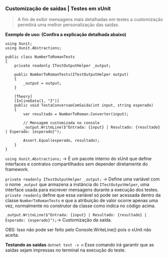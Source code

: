 ### Customização de saídas | Testes em xUnit

> A fim de exibir mensagens mais detalhadas em testes a customização permitirá uma melhor personalização das saídas.

<b>Exemplo de uso: (Confira a explicação detalhada abaixo)</b>

```
using Xunit;
using Xunit.Abstractions;

public class NumberToRomanTests
{
    private readonly ITestOutputHelper _output;

    public NumberToRomanTests(ITestOutputHelper output)
    {
        _output = output;
    }

    [Theory]
    [InlineData(1, "I")]
    public void TestaConversaoComSaida(int input, string esperado)
    {
        var resultado = NumberToRoman.Converter(input);

        // Mensagem customizada no console
        _output.WriteLine($"Entrada: {input} | Resultado: {resultado} | Esperado: {esperado}");

        Assert.Equal(esperado, resultado);
    }
}
```

`using Xunit.Abstractions;` &rarr; É um pacote interno do xUnit que define interfaces e contratos compartilhados sem depender diretamente do framework.

`private readonly ITestOutputHelper _output;` &rarr; Define uma variável com o nome `_output` que armazena a instância do `ITestOutputHelper`, uma interface usada para escrever mensagens durante a execução dos testes. `private readonly` define que essa variável só pode ser acessada dentro da classe `NumberToRomanTests` e que a atribuição de valor ocorre apenas uma vez, normalmente no construtor da classe como indica no código acima.

`_output.WriteLine($"Entrada: {input} | Resultado: {resultado} | Esperado: {esperado}");`&rarr; Customização da saída.

OBS: Isso não pode ser feito pelo Console.WriteLine() pois o xUnit não aceita.

<b>Testando as saídas</b>
`dotnet test -v n`
Esse comando irá garantir que as saídas sejam impressas no terminal na execução do teste.
